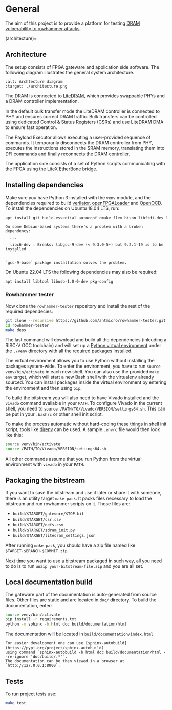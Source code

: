 # General

The aim of this project is to provide a platform for testing [DRAM vulnerability to rowhammer attacks](https://users.ece.cmu.edu/~yoonguk/papers/kim-isca14.pdf).

(architecture)=
## Architecture

The setup consists of FPGA gateware and application side software.
The following diagram illustrates the general system architecture.

```{image} ./architecture.png
:alt: Archtecture diagram
:target: ./architecture.png
```

The DRAM is connected to [LiteDRAM](https://github.com/enjoy-digital/litedram), which provides swappable PHYs and a DRAM controller implementation.

In the default bulk transfer mode the LiteDRAM controller is connected to PHY and ensures correct DRAM traffic.
Bulk transfers can be controlled using dedicated Control & Status Registers (CSRs) and use LiteDRAM DMA to ensure fast operation.

The Payload Executor allows executing a user-provided sequence of commands.
It temporarily disconnects the DRAM controller from PHY, executes the instructions stored in the SRAM memory,
translating them into DFI commands and finally reconnects the DRAM controller.

The application side consists of a set of Python scripts communicating with the FPGA using the LiteX EtherBone bridge.

## Installing dependencies

Make sure you have Python 3 installed with the `venv` module, and the dependencies required to build
[verilator](https://github.com/verilator/verilator), [openFPGALoader](https://github.com/trabucayre/openFPGALoader)
and [OpenOCD](https://github.com/openocd-org/openocd).
To install the dependencies on Ubuntu 18.04 LTS, run:

```sh
apt install git build-essential autoconf cmake flex bison libftdi-dev libjson-c-dev libevent-dev libtinfo-dev uml-utilities python3 python3-venv python3-wheel protobuf-compiler libcairo2 libftdi1-2 libftdi1-dev libhidapi-hidraw0 libhidapi-dev libudev-dev pkg-config tree zlib1g-dev zip unzip
```

````{note}
On some Debian-based systems there's a problem with a broken dependency:

  ```
  libc6-dev : Breaks: libgcc-9-dev (< 9.3.0-5~) but 9.2.1-19 is to be installed
  ```

`gcc-9-base` package installation solves the problem.
````

On Ubuntu 22.04 LTS the following dependencies may also be required:

```sh
apt install libtool libusb-1.0-0-dev pkg-config
```

### Rowhammer tester

Now clone the `rowhammer-tester` repository and install the rest of the required dependecies:

```sh
git clone --recursive https://github.com/antmicro/rowhammer-tester.git
cd rowhammer-tester
make deps
```

The last command will download and build all the dependencies (inlcuding a RISC-V GCC toolchain)
and will set up a [Python virtual environment](https://docs.python.org/3/library/venv.html) under
the `./venv` directory with all the required packages installed.

The virtual environment allows you to use Python without installing the packages system-wide.
To enter the environment, you have to run `source venv/bin/activate` in each new shell.
You can also use the provided `make env` target, which will start a new Bash shell with the virtualenv already sourced.
You can install packages inside the virtual environment by entering the environment and then using `pip`.

To build the bitstream you will also need to have Vivado installed and the `vivado` command available in your `PATH`.
To configure Vivado in the current shell, you need to `source /PATH/TO/Vivado/VERSION/settings64.sh`.
This can be put in your `.bashrc` or other shell init script.

To make the process automatic without hard-coding these things in shell init script,
tools like [direnv](https://github.com/direnv/direnv) can be used. A sample `.envrc` file would then look like this:

```sh
source venv/bin/activate
source /PATH/TO/Vivado/VERSION/settings64.sh
```

All other commands assume that you run Python from the virtual environment with `vivado` in your `PATH`.

## Packaging the bitstream

If you want to save the bitstream and use it later or share it with someone, there is an utility target `make pack`.
It packs files necessary to load the bitstream and run rowhammer scripts on it.
Those files are:
 - `build/$TARGET/gateware/$TOP.bit`
 - `build/$TARGET/csr.csv`
 - `build/$TARGET/defs.csv`
 - `build/$TARGET/sdram_init.py`
 - `build/$TARGET/litedram_settings.json`

After running `make pack`, you should have a zip file named like `$TARGET-$BRANCH-$COMMIT.zip`.

Next time you want to use a bitstream packaged in such way, all you need to do is to run
`unzip your-bitstream-file.zip` and you are all set.

## Local documentation build

The gateware part of the documentation is auto-generated from source files.
Other files are static and are located in `doc/` directory.
To build the documentation, enter:

```sh
source venv/bin/activate
pip install -r requirements.txt
python -m sphinx -b html doc build/documentation/html
```

The documentation will be located in `build/documentation/index.html`.

```{note}
For easier development one can use [sphinx-autobuild](https://pypi.org/project/sphinx-autobuild)
using command `sphinx-autobuild -b html doc build/documentation/html --re-ignore 'doc/build/.*'`.
The documentation can be then viewed in a browser at `http://127.0.0.1:8000`.
```

## Tests

To run project tests use:

```sh
make test
```
